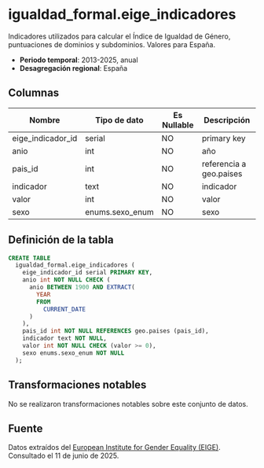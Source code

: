 # igualdad_formal.eige_indicadores

Indicadores utilizados para calcular el Índice de Igualdad de Género, puntuaciones de dominios y subdominios. Valores para España.

- **Periodo temporal**: 2013-2025, anual
- **Desagregación regional**: España

## Columnas

| Nombre | Tipo de dato | Es Nullable | Descripción |
| --- | --- | --- | --- |
| eige_indicador_id | serial | NO | primary key |
| anio | int | NO | año |
| pais_id | int | NO | referencia a geo.paises |
| indicador | text | NO | indicador |
| valor | int | NO | valor |
| sexo | enums.sexo_enum | NO | sexo |

## Definición de la tabla

```sql
CREATE TABLE
  igualdad_formal.eige_indicadores (
    eige_indicador_id serial PRIMARY KEY,
    anio int NOT NULL CHECK (
      anio BETWEEN 1900 AND EXTRACT(
        YEAR
        FROM
          CURRENT_DATE
      )
    ),
    pais_id int NOT NULL REFERENCES geo.paises (pais_id),
    indicador text NOT NULL,
    valor int NOT NULL CHECK (valor >= 0),
    sexo enums.sexo_enum NOT NULL
  );
```

## Transformaciones notables
No se realizaron transformaciones notables sobre este conjunto de datos.

## Fuente
Datos extraídos del <a href="https://eige.europa.eu/gender-statistics/dgs/browse/index" target="_blank">European Institute for Gender Equality (EIGE)</a>.
Consultado el 11 de junio de 2025.
